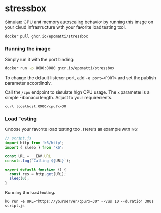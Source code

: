 # stressbox

Simulate CPU and memory autoscaling behavior by running this image on your cloud infrastructure with your favorite load testing tool.

```sh
docker pull ghcr.io/epomatti/stressbox
```

### Running the image

Simply run it with the port binding:

```sh
docker run -p 8080:8080 ghcr.io/epomatti/stressbox
```

To change the default listener port, add `-e port=<PORT>` and set the publish parameter accordingly.

Call the `/cpu` endpoint to simulate high CPU usage. The `x` parameter is a simple Fibonacci length. Adjust to your requirements.

```
curl localhost:8080/cpu?x=30
```

### Load Testing

Choose your favorite load testing tool. Here's an example with K6:

```js
// script.js
import http from 'k6/http';
import { sleep } from 'k6';

const URL = __ENV.URL
console.log(`Calling ${URL}`);

export default function () {
  const res = http.get(URL);
  sleep(0);
}
```

Running the load testing:

```
k6 run -e URL="https://yourserver/cpu?x=30" --vus 10 --duration 300s script.js
```
